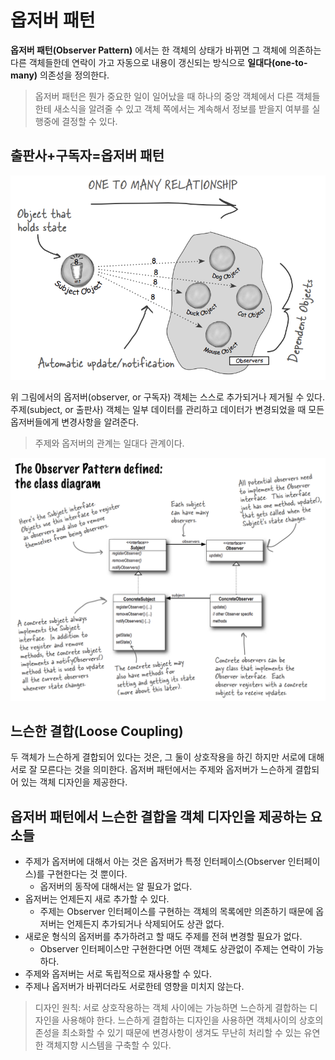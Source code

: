 # 옵저버 패턴

**옵저버 패턴(Observer Pattern)** 에서는 한 객체의 상태가 바뀌면 그 객체에 의존하는 다른 객체들한데 연락이 가고 자동으로 내용이 갱신되는 방식으로 **일대다(one-to-many)** 의존성을 정의한다.


>옵저버 패턴은 뭔가 중요한 일이 일어났을 때 하나의 중앙 객체에서 다른 객체들한테 새소식을 알려줄 수 있고 객체 쪽에서는 계속해서 정보를 받을지 여부를 실행중에 결정할 수 있다.

## **출판사+구독자=옵저버 패턴**

![observer_pattern_defined](images/observer_pattern_defined.png)

위 그림에서의 옵저버(observer, or 구독자) 객체는 스스로 추가되거나 제거될 수 있다.
<br>
주제(subject, or 출판사) 객체는 일부 데이터를 관리하고 데이터가 변경되었을 때 모든 옵저버들에게 변경사항을 알려준다.

>주제와 옵저버의 관계는 일대다 관계이다.

![observer_class_diagram](images/observer_class_diagram.png)

## 느슨한 결합(Loose Coupling)

두 객체가 느슨하게 결합되어 있다는 것은, 그 둘이 상호작용을 하긴 하지만 서로에 대해 서로 잘 모른다는 것을 의미한다.
옵저버 패턴에서는 주제와 옵저버가 느슨하게 결합되어 있는 객체 디자인을 제공한다.

## 옵저버 패턴에서 느슨한 결합을 객체 디자인을 제공하는 요소들

- 주제가 옵저버에 대해서 아는 것은 옵저버가 특정 인터페이스(Observer 인터페이스)를 구현한다는 것 뿐이다.
  - 옵저버의 동작에 대해서는 알 필요가 없다.
- 옵저버는 언제든지 새로 추가할 수 있다.
  - 주제는 Observer 인터페이스를 구현하는 객체의 목록에만 의존하기 때문에 옵저버는 언제든지 추가되거나 삭제되어도 상관 없다.
- 새로운 형식의 옵저버를 추가하려고 할 때도 주제를 전혀 변경할 필요가 없다.
  - Observer 인터페이스만 구현한다면 어떤 객체도 상관없이 주제는 연락이 가능하다.
- 주제와 옵저버는 서로 독립적으로 재사용할 수 있다.
- 주제나 옵저버가 바뀌더라도 서로한테 영향을 미치지 않는다.

>디자인 원칙: 서로 상호작용하는 객체 사이에는 가능하면 느슨하게 결합하는 디자인을 사용해야 한다.
>느슨하게 결합하는 디자인을 사용하면 객체사이의 상호의존성을 최소화할 수 있기 때문에 변경사항이 생겨도 무난히 처리할 수 있는 유연한 객체지향 시스템을 구축할 수 있다. 









